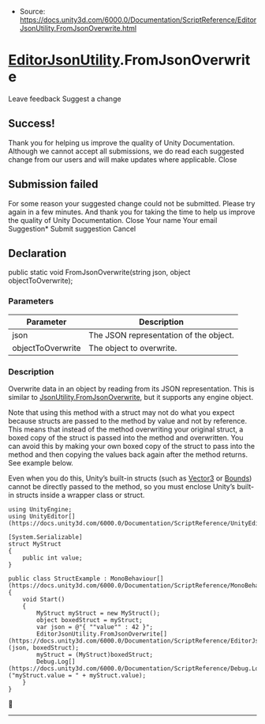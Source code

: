 * Source: https://docs.unity3d.com/6000.0/Documentation/ScriptReference/EditorJsonUtility.FromJsonOverwrite.html

#  [EditorJsonUtility](https://docs.unity3d.com/6000.0/Documentation/ScriptReference/EditorJsonUtility.html).FromJsonOverwrite
Leave feedback
Suggest a change
## Success!
Thank you for helping us improve the quality of Unity Documentation. Although we cannot accept all submissions, we do read each suggested change from our users and will make updates where applicable.
Close
## Submission failed
For some reason your suggested change could not be submitted. Please <a>try again</a> in a few minutes. And thank you for taking the time to help us improve the quality of Unity Documentation.
Close
Your name Your email Suggestion* Submit suggestion
Cancel
## Declaration
public static void FromJsonOverwrite(string json, object objectToOverwrite); 
### Parameters
Parameter | Description  
---|---  
json | The JSON representation of the object.  
objectToOverwrite | The object to overwrite.  
### Description
Overwrite data in an object by reading from its JSON representation.
This is similar to [JsonUtility.FromJsonOverwrite](https://docs.unity3d.com/6000.0/Documentation/ScriptReference/JsonUtility.FromJsonOverwrite.html), but it supports any engine object.  
  
Note that using this method with a struct may not do what you expect because structs are passed to the method by value and not by reference. This means that instead of the method overwriting your original struct, a boxed copy of the struct is passed into the method and overwritten. You can avoid this by making your own boxed copy of the struct to pass into the method and then copying the values back again after the method returns. See example below.  
  
Even when you do this, Unity’s built-in structs (such as [Vector3](https://docs.unity3d.com/6000.0/Documentation/ScriptReference/Vector3.html) or [Bounds](https://docs.unity3d.com/6000.0/Documentation/ScriptReference/Bounds.html)) cannot be directly passed to the method, so you must enclose Unity’s built-in structs inside a wrapper class or struct. 
```
using UnityEngine;
using UnityEditor[](https://docs.unity3d.com/6000.0/Documentation/ScriptReference/UnityEditor.html);  
  
[System.Serializable]
struct MyStruct
{
    public int value;
}  
  
public class StructExample : MonoBehaviour[](https://docs.unity3d.com/6000.0/Documentation/ScriptReference/MonoBehaviour.html)
{
    void Start()
    {
        MyStruct myStruct = new MyStruct();
        object boxedStruct = myStruct;
        var json = @"{ ""value"" : 42 }";
        EditorJsonUtility.FromJsonOverwrite[](https://docs.unity3d.com/6000.0/Documentation/ScriptReference/EditorJsonUtility.FromJsonOverwrite.html)(json, boxedStruct);
        myStruct = (MyStruct)boxedStruct;
        Debug.Log[](https://docs.unity3d.com/6000.0/Documentation/ScriptReference/Debug.Log.html)("myStruct.value = " + myStruct.value);
    }
}

```

* * *
